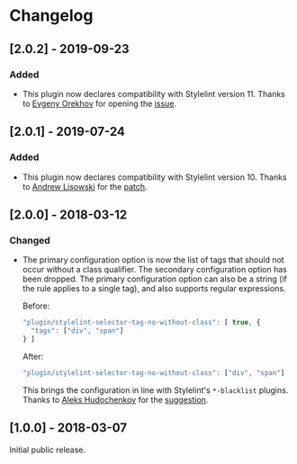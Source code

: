 # Changelog

## [2.0.2] - 2019-09-23

### Added
- This plugin now declares compatibility with Stylelint version 11. Thanks
  to [Evgeny Orekhov](https://github.com/EvgenyOrekhov) for opening the
  [issue](https://github.com/Moxio/stylelint-selector-tag-no-without-class/issues/3).

## [2.0.1] - 2019-07-24

### Added
- This plugin now declares compatibility with Stylelint version 10. Thanks
  to [Andrew Lisowski](https://github.com/hipstersmoothie) for the
  [patch](https://github.com/Moxio/stylelint-selector-tag-no-without-class/pull/2).

## [2.0.0] - 2018-03-12

### Changed
- The primary configuration option is now the list of tags that should not
  occur without a class qualifier. The secondary configuration option has
  been dropped. The primary configuration option can also be a string (if
  the rule applies to a single tag), and also supports regular expressions.

  Before:
  ```js
  "plugin/stylelint-selector-tag-no-without-class": [ true, {
    "tags": ["div", "span"]
  } ]
  ```
  After:
  ```js
  "plugin/stylelint-selector-tag-no-without-class": ["div", "span"]
  ```
  This brings the configuration in line with Stylelint's `*-blacklist` plugins.
  Thanks to [Aleks Hudochenkov](https://github.com/hudochenkov) for the [suggestion](https://github.com/stylelint/stylelint/pull/3201#issuecomment-371052094).

## [1.0.0] - 2018-03-07

Initial public release.
